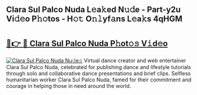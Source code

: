## Clara Sul Palco Nuda L𝚎a𝚔ed N𝚞𝚍e - Part-y2u Vi𝚍𝚎o P𝚑𝚘tos - H𝚘𝚝 O𝚗𝚕yf𝚊ns L𝚎a𝚔s 4qHGM

# <h2><a href="http://kf4gkn.oniu.top/?m=Clara+Sul+Palco+Nuda">🔗👉 🔴 Clara Sul Palco Nuda P𝚑ot𝚘𝚜 V𝚒d𝚎o</a></h2>

[![Clara Sul Palco Nuda Nu𝚍e𝚜](https://i.imgur.com/0qMVB7G.gif)](http://kf4gkn.oniu.top/?m=Clara+Sul+Palco+Nuda)
Virtual dance creator and web entertainer Clara Sul Palco Nuda, celebrated for publishing dance and lifestyle tutorials through solo and collaborative dance presentations and brief clips. Selfless humanitarian worker Clara Sul Palco Nuda, famed for their commitment and courage in helping those in need around the world.  
